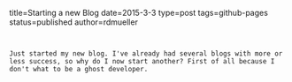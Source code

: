 title=Starting a new Blog
date=2015-3-3
type=post
tags=github-pages
status=published
author=rdmueller
~~~~~~


Just started my new blog. I've already had several blogs with more or less success, so why do I now start another? First of all because I don't what to be a ghost developer. 
